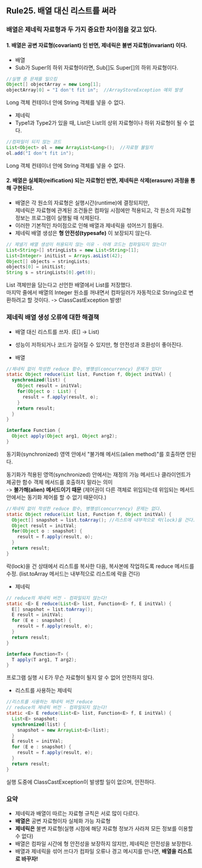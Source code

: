 ## Rule25. 배열 대신 리스트를 써라

### 배열은 제네릭 자료형과 두 가지 중요한 차이점을 갖고 있다.  

#### 1. 배열은 __공변 자료형(covariant)__ 인 반면, 제네릭은 __불변 자료형(invariant)__ 이다.
- 배열
 - Sub가 Super의 하위 자료형이라면, Sub[]도 Super[]의 하위 자료형이다.

  ```JAVA
  //실행 중 문제를 일으킴
  Object[] objectArray = new Long[1];
  objectArray[0] = "I don't fit in";  //ArrayStoreException 예외 발생
  ```
  Long 객체 컨테이너 안에 String 객체를 넣을 수 없다.

- 제네릭
 - Type1과 Type2가 있을 때, List<Type1>은 List<Type2>의 상위 자료형이나 하위 자료형이 될 수 없다.

 ```JAVA
//컴파일이 되지 않는 코드
List<Object> ol = new ArrayList<Long>();  //자료형 불일치
ol.add("I don't fit in");
 ```
 Long 객체 컨테이너 안에 String 객체를 넣을 수 없다.

#### 2. 배열은 __실체화(reification)__ 되는 자료형인 반면, 제네릭은 __삭제(erasure)__ 과정을 통해 구현된다.
- 배열은 각 원소의 자료형은 실행시간(runtime)에 결정되지만,   
제네릭은 자료형에 관계된 조건들은 컴파일 시점에만 적용되고, 각 원소의 자료형 정보는 프로그램이 실행될 때 삭제된다.
- 이러한 기본적인 차이점으로 인해 배열과 제네릭을 섞어쓰기 힘들다.
- 제네릭 배열 생성은 __형 안전성(typesafe)__ 이 보장되지 않는다.

```JAVA
// 제넬기 배열 생성이 허용되지 않는 이유 - 아래 코드는 컴파일되지 않는다!
List<String>[] stringLists = new List<String>[1];
List<Integer> initList = Arrays.asList(42);
Object[] objects = stringLists;
objects[0] = initList;
String s = stringLists[0].get(0);
```
List<String> 객체만을 담는다고 선언한 배열에서 List<Integer>를 저장했다.  
마지막 줄에서 배열의 Integer 원소를 꺼내면서 컴파일러가 자동적으로 String으로 변환하려고 할 것이다. -> ClassCastException 발생!

### 제네릭 배열 생성 오류에 대한 해결책
- 배열 대신 리스트를 쓰자. (E[] -> List<E>)
- 성능이 저하되거나 코드가 길어질 수 있지만, 형 안전성과 호환성이 좋아진다.


- 배열

```JAVA
//제네릭 없이 작성한 reduce 함수, 병행성(concurrency) 문제가 있다!
static Object reduce(List list, Function f, Object initVal) {
  synchronized(list) {
    Object result = initVal;
    for(Object o : List) {
      result = f.apply(result, o);
    }
    return result;
  }
}

interface Function {
  Object apply(Object arg1, Object arg2);
}
```
동기화(synchronized) 영역 안에서 "불가해 메서드(alien method)"를 호출하면 안된다.


동기화가 적용된 영역(synchronized) 안에서는 재정의 가능 메서드나 클라이언트가 제공한 함수 객체 메서드를 호출하지 말라는 의미  
-> __불가해(alien) 메서드이기 때문__ (제어권이 다른 객체로 위임되는데 위임되는 메서드 안에서는 동기화 제어를 할 수 없기 때문이다.)

```JAVA
//제네릭 없이 작성한 reduce 함수, 병행성(concurrency) 문제는 없다.
static Object reduce(List list, Function f, Object initVal) {
  Object[] snapshot = list.toArray(); //리스트에 내부적으로 락(lock)을 건다.
  Object result = initVal;
  for(Object o : snapshot) {
    result = f.apply(result, o);
  }
  return result;
}
```
락(lock)을 건 상태에서 리스트를 복사한 다음, 복사본에 작업하도록 reduce 메서드를 수정. (list.toArray 메서드는 내부적으로 리스트에 락을 건다)

- 제네릭

```JAVA
// reduce의 제네릭 버전 - 컴파일되지 않는다!
static <E> E reduce(List<E> list, Function<E> f, E initVal) {
  E[] snapshot = list.toArray();
  E result = initVal;
  for (E e : snapshot) {
    result = f.apply(result, e);
  }
  return result;
}

interface Function<T> {
  T apply(T arg1, T arg2);
}
```

프로그램 실행 시 E가 무슨 자료형이 될지 알 수 없어 안전하지 않다.

- 리스트를 사용하는 제네릭
```JAVA
//리스트를 사용하는 제네릭 버전 reduce
// reduce의 제네릭 버전 - 컴파일되지 않는다!
static <E> E reduce(List<E> list, Function<E> f, E initVal) {
  List<E> snapshot;
  synchronized(list) {
    snapshot = new ArrayList<E>(list);
  }
  E result = initVal;
  for (E e : snapshot) {
    result = f.apply(result, e);
  }
  return result;
}
```
실행 도중에 ClassCastException이 발생할 일이 없으며, 안전하다.

### 요약
- 제네릭과 배열이 따르는 자료형 규칙은 서로 많이 다르다.
- __배열은__ 공변 자료형이자 실체화 가능 자료형
- __제네릭은__ 불변 자료형(실행 시점에 해당 자료형 정보가 사라져 모든 정보를 이용할 수 없다)
- 배열은 컴파일 시간에 형 안전성을 보장하지 않지만, 제네릭은 안전성을 보장한다.
- 배열과 제네릭을 섞어 쓰다가 컴파일 오류나 경고 메시지를 만나면, __배열을 리스트로 바꾸자!__
